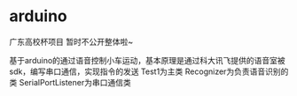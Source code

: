 # arduino

广东高校杯项目 暂时不公开整体啦~

基于arduino的通过语音控制小车运动，基本原理是通过科大讯飞提供的语音室被sdk，编写串口通信，实现指令的发送
Test1为主类
Recognizer为负责语音识别的类
SerialPortListener为串口通信类


